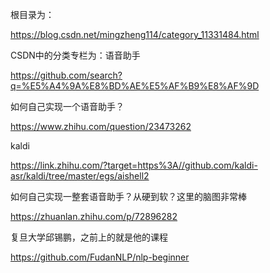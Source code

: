根目录为：

https://blog.csdn.net/mingzheng114/category_11331484.html

CSDN中的分类专栏为：语音助手

https://github.com/search?q=%E5%A4%9A%E8%BD%AE%E5%AF%B9%E8%AF%9D



如何自己实现一个语音助手？

https://www.zhihu.com/question/23473262

kaldi

https://link.zhihu.com/?target=https%3A//github.com/kaldi-asr/kaldi/tree/master/egs/aishell2



如何自己实现一整套语音助手？从硬到软？这里的脑图非常棒

https://zhuanlan.zhihu.com/p/72896282



复旦大学邱锡鹏，之前上的就是他的课程

https://github.com/FudanNLP/nlp-beginner



